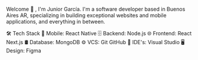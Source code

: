 

Welcome 👋 , I'm Junior García.
I'm a software developer based in Buenos Aires AR, specializing in building exceptional websites and mobile applications, and everything in between.

🛠  Tech Stack
📱  Mobile:  React Native
🗄  Backend:  Node.js
🌐  Frontend:  React Next.js
🛢  Database:  MongoDB 
⚙️  VCS:   Git GitHub
🔧  IDE's:  Visual Studio 
🖥  Design:  Figma

<!--
**albertorg/albertorg** is a ✨ _special_ ✨ repository because its `README.md` (this file) appears on your GitHub profile.

Here are some ideas to get you started:

- 🔭 I’m currently working on ...
- 🌱 I’m currently learning ...
- 👯 I’m looking to collaborate on ...
- 🤔 I’m looking for help with ...
- 💬 Ask me about ...
- 📫 How to reach me: ...
- 😄 Pronouns: ...
- ⚡ Fun fact: ...
-->

